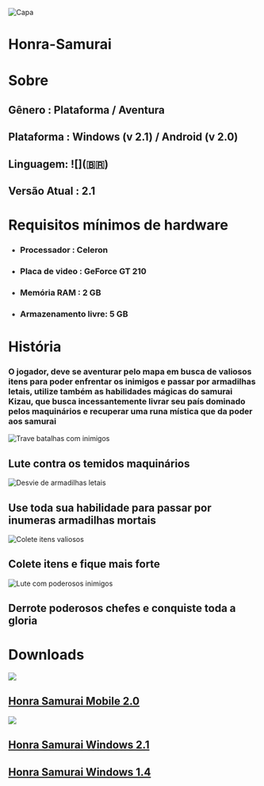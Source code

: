 ![Capa](https://user-images.githubusercontent.com/79441853/162585738-a4c53afb-d8bd-44af-8d55-f8eb54e1e439.jpg)

<h1>Honra-Samurai</h1>

# Sobre

<h2>Gênero : Plataforma / Aventura</h2>
<h2>Plataforma : Windows (v 2.1) / Android (v 2.0)</h2>
<h2>Linguagem: ![](🇧🇷)<h2>
<h2>Versão Atual : 2.1</h2>
  
# Requisitos mínimos de hardware
  
<ul>
  <li><h3>Processador : Celeron</h3></li>
  <li><h3>Placa de video : GeForce GT 210</h3></li>
  <li><h3>Memória RAM : 2 GB</h3></li>
  <li><h3>Armazenamento livre: 5 GB</h3></li>
</ul>

# História

<h3>O jogador, deve se aventurar pelo mapa em busca de valiosos itens para poder enfrentar os inimigos e passar por armadilhas letais, utilize também as habilidades mágicas do samurai Kizau, que busca incessantemente livrar seu país dominado pelos maquinários e recuperar uma runa mística que da poder aos samurai</h3>

![Trave batalhas com inimigos](https://user-images.githubusercontent.com/79441853/162585764-66abd6e3-7cd1-4fe8-baac-beccacf91ca8.jpg)
<h2>Lute contra os temidos maquinários</h2>

![Desvie de armadilhas letais](https://user-images.githubusercontent.com/79441853/162585816-82f4e001-13d1-4fc2-9a23-04960cedff8d.jpg)
<h2>Use toda sua habilidade para passar por inumeras armadilhas mortais</h2>

![Colete itens valiosos](https://user-images.githubusercontent.com/79441853/162585962-97350b17-9065-402d-bca4-a12c1b93b5af.jpg)
<h2>Colete itens e fique mais forte</h2>

![Lute com poderosos inimigos](https://user-images.githubusercontent.com/79441853/162585993-e63e80cd-791b-4e4a-95cc-8949e6ac80af.jpg)
<h2>Derrote poderosos chefes e conquiste toda a gloria</h2>

# Downloads
![](https://img.shields.io/badge/Android-3DDC84?style=for-the-badge&logo=android&logoColor=white)

<h2><a href="https://docs.google.com/uc?export=download&id=1wugKPOV2LcAXb7R7N7E4VNfDFH70OteN">Honra Samurai Mobile 2.0</a></h2>

![](https://img.shields.io/badge/Windows-0078D6?style=for-the-badge&logo=windows&logoColor=white)

<h2><a href="https://drive.google.com/file/d/1ytyO8YzKMoe0n7PWrjFpmiypQ9EqdU9V/view?usp=sharing">Honra Samurai Windows 2.1</a></h2>
  
<h2><a href="https://drive.google.com/file/d/14KH36o_ChYohH0Wr1-54fKr0fO3u3wkL/view?usp=sharing">Honra Samurai Windows 1.4</a></h2>
